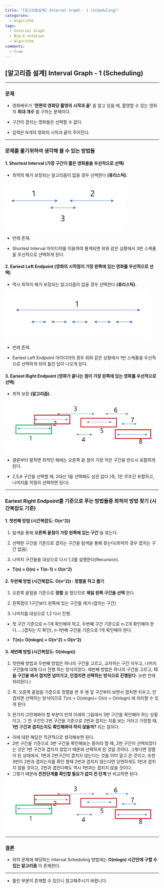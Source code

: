 ```yaml
---
title: "[알고리즘설계] Interval Graph - 1 (Scheduling)"
categories:
  - Algorithm
tags:
  - Interval Graph
  - Big-O notation
  - Algorithm
comments:
  - true
---
```


## [알고리즘 설계] Interval Graph - 1 (Scheduling)

---

### 문제

* 영화배우가 __'한편의 영화당 촬영의 시작과 끝'__ 을 알고 있을 때, 촬영할 수 있는 영화의 __최대 개수__ 를 구하는 문제이다.

* 구간이 겹치는 영화들은 선택할 수 없다.

* 입력은 N개의 영화의 시작과 끝이 주어진다.

---

### 문제를 풀기위하여 생각해 볼 수 있는 방법들

#### 1. __Shortest Interval__ (가장 구간이 짧은 영화들을 우선적으로 선택)

* 최적의 해가 보장되는 알고리즘이 없을 경우 선택한다 __(휴리스틱)__.

![](/assets/img/Algorithm/Interval1.png)

* 반례 존재.

* Shortest Interval 아이디어를 이용하여 풀게되면 위와 같은 상황에서 3번 스케쥴을 우선적으로 선택하게 된다.

#### 2. __Eariest Left Endpoint__ (영화의 시작점이 가장 왼쪽에 있는 영화를 우선적으로 선택)

* 역시 최적의 해가 보장되는 알고리즘이 없을 경우 선택한다 __(휴리스틱)__.

![](/assets/img/Algorithm/Interval2.png)

* 반례 존재.

* Eariest Left Endpoint 아이디어의 경우 위와 같은 상황에서 1번 스케쥴을 우선적으로 선택하게 되어 틀린 답이 나오게 된다.

#### 3. __Eariest Right Endpoint__ (영화가 끝나는 점이 가장 왼쪽에 있는 영화를 우선적으로 선택)

* 최적 보장 __(알고리즘)__ .

![](/assets/img/Algorithm/Interval3.png)

* 결론부터 말하면 최적인 해에는 오른쪽 끝 점이 가장 작은 구간을 반드시 포함하게 된다.

* 2,5,8 구간을 선택할 때, 2대신 1을 선택해도 상관 없다 (즉, 1은 무조건 포함하고, 나머지를 적절히 선택하면 된다).

---

### Eariest Right Endpoint를 기준으로 푸는 방법들중 최적의 방법 찾기 (시간복잡도 기준)

#### 1. 첫번째 방법 (시간복잡도: O(n^2))

1. 탐색을 통해 __오른쪽 끝점이 가장 왼쪽에 있는 구간__ 을 찾는다.

1. 선택한 구간을 기준으로 겹치는 구간을 탐색을 통해 찾는다(최악의 경우 겹치는 구간 없음).

1. 나머지 구간들을 대상으로 다시 1,2를 실행한다(Recursion).

* __T(n) = O(n) + T(n-1) = O(n^2)__

#### 2. 두번째 방법 (시간복잡도: O(n^2)) : 정렬을 하고 풀기

1. 오른쪽 끝점을 기준으로 __정렬__ 을 했으므로 __제일 왼쪽 구간을 선택__ 한다.

1. 왼쪽점이 1구간보다 왼쪽에 있는 구간들 제거 (겹치는 구간)

1. 나머지를 대상으로 1,2 다시 진행.

* 첫 구간 기준으로 n-1개 확인해야 하고, 두번째 구간 기준으로 n-2개 확인해야 한다.....(겹치는 지 확인), n-1번째 구간을 기준으로 1개 확인해야 한다.

* __T(n)= O(nlogn) + O(n^2) = O(n^2)__

#### 3. 세번째 방법 (시간복잡도: O(nlogn))

1. 첫번째 방법과 두번째 방법은 하나의 구간을 고르고, 교차하는 구간 지우고, 나머지 구간들에 대해 다시 진행 하는 방식이었다. 세번째 방법은 하나의 구간을 고르고, __다음 구간을 봐서 겹치면 넘어가고, 안겹치면 선택하는 방식으로 진행된다.__ (n번 안에 처리된다.)

1. 즉, 오른쪽 끝점을 기준으로 정렬을 한 후 맨 앞 구간부터 보면서 겹치면 지우고, 안겹치면 선택하는 방식이므로 T(n) = O(nlogn)+ O(n) = O(nlogn) 에 처리할 수 있게 된다.

1. 한가지 고민해봐야 할 부분이 만약 아래의 그림에서 3번 구간을 확인해야 하는 상황이고, 그 전 구간인 2번 구간을 기준으로 2번과 겹치는 지를 보는 거라고 가정할 때, __1번 구간과 겹치는지도 확인해봐야 하지 않을까?__ 라는 점이다.
- 이에 대한 해답은 직관적으로 생각해보면 된다.
- 2번 구간을 기준으로 3번 구간을 확인해보는 중이라 할 때, 2번 구간이 선택되었다는 것은 1번 구간과 겹치지 않았기 때문에 선택하게 된 것일 것이다. 그렇다면 정렬이 된 상태에서, 1번과 2번구간이 겹치지 않는다는 것을 이미 알고 온 것이고, 또한 3번이 2번과 겹치는지를 확인 할때 2번과 겹치지 않는다면 당연하게도 1번과 겹치지 않을 것이고, 2번과 겹친다해도 역시 1번과는 겹치지 않을 것이다.
- 그렇기 때문에 __전전단계를 확인할 필요가 없이 전 단계__ 만 비교하면 된다.

![](/assets/img/Algorithm/Interval3.png)

---

### 결론
* 위의 문제에 해당하는 Interval Scheduling 방법에는 __O(nlogn) 시간안에 구할 수 있는 알고리즘__ 이 존재한다.

---

* 틀린 부분이 존재할 수 있으니 참고해주시기 바랍니다.
